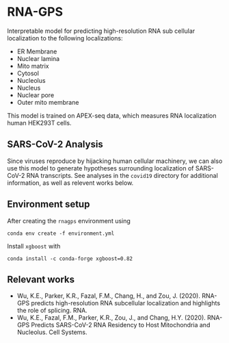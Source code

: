 # RNA-GPS
Interpretable model for predicting high-resolution RNA sub cellular localization to the following localizations:

* ER Membrane
* Nuclear lamina
* Mito matrix
* Cytosol
* Nucleolus
* Nucleus
* Nuclear pore
* Outer mito membrane

This model is trained on APEX-seq data, which measures RNA localization human HEK293T cells.

## SARS-CoV-2 Analysis

Since viruses reproduce by hijacking human cellular machinery, we can also use this model to generate hypotheses surrounding localization of SARS-CoV-2 RNA transcripts. See analyses in the `covid19` directory for additional information, as well as relevent works below.

## Environment setup

After creating the `rnagps` environment using

```
conda env create -f environment.yml
```

Install `xgboost` with
```
conda install -c conda-forge xgboost=0.82
```

## Relevant works

* Wu, K.E., Parker, K.R., Fazal, F.M., Chang, H., and Zou, J. (2020). RNA-GPS predicts high-resolution RNA subcellular localization and highlights the role of splicing. RNA.
* Wu, K.E., Fazal, F.M., Parker, K.R., Zou, J., and Chang, H.Y. (2020). RNA-GPS Predicts SARS-CoV-2 RNA Residency to Host Mitochondria and Nucleolus. Cell Systems.
